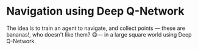 # Navigation using Deep Q-Network

The idea is to train an agent to navigate, and collect points — these are bananas!, who doesn't like them? 😋— in a large square world using Deep Q-Network.
